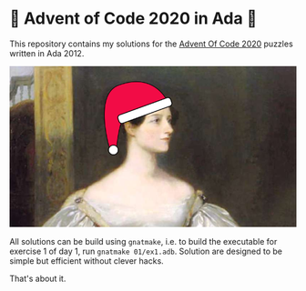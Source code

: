 # 🦌 Advent of Code 2020 in Ada 🦌

This repository contains my solutions for the [Advent Of Code 2020](https://adventofcode.com/2020) puzzles written in Ada 2012.

![Ada Lovelace With Santa Hat](ada.png)

All solutions can be build using `gnatmake`, i.e. to build the executable for exercise 1 of day 1, run `gnatmake 01/ex1.adb`.
Solution are designed to be simple but efficient without clever hacks.

That's about it.
